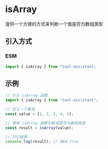 # isArray

提供一个方便的方式来判断一个值是否为数组类型

## 引入方式

<!-- ### CJS

```javascript
const { isArray } = require("tool-assistant");
``` -->

### ESM

```javascript
import { isArray } from "tool-assistant;
```

## 示例

```javascript
// 引入 isArray 函数
import { isArray } from "tool-assistant";

// 定义一个数组
const value = [1, 2, 3, 4, 5];

// 使用 isArray 函数判断值是否为数组类型
const result = isArray(value);

// 打印结果
console.log(result); // 输出 true
```
